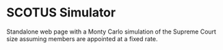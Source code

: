 # SCOTUS Simulator

Standalone web page with a Monty Carlo simulation of the Supreme Court size assuming members 
are appointed at a fixed rate.